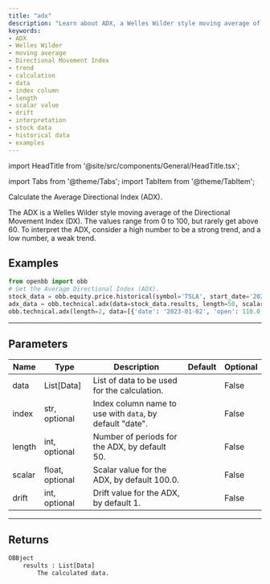 ```yaml
---
title: "adx"
description: "Learn about ADX, a Welles Wilder style moving average of the Directional  Movement Index. Understand its calculation, interpretation, and usage with stock  data. Explore examples for implementation."
keywords:
- ADX
- Welles Wilder
- moving average
- Directional Movement Index
- trend
- calculation
- data
- index column
- length
- scalar value
- drift
- interpretation
- stock data
- historical data
- examples
---
```


import HeadTitle from '@site/src/components/General/HeadTitle.tsx';

<HeadTitle title="technical/adx - Reference | OpenBB Platform Docs" />

<!-- markdownlint-disable MD012 MD031 MD033 -->

import Tabs from '@theme/Tabs';
import TabItem from '@theme/TabItem';

Calculate the Average Directional Index (ADX).

 The ADX is a Welles Wilder style moving average of the Directional Movement Index (DX).
 The values range from 0 to 100, but rarely get above 60. To interpret the ADX, consider
 a high number to be a strong trend, and a low number, a weak trend.


Examples
--------

```python
from openbb import obb
# Get the Average Directional Index (ADX).
stock_data = obb.equity.price.historical(symbol='TSLA', start_date='2023-01-01', provider='fmp')
adx_data = obb.technical.adx(data=stock_data.results, length=50, scalar=100.0, drift=1)
obb.technical.adx(length=2, data=[{'date': '2023-01-02', 'open': 110.0, 'high': 120.0, 'low': 100.0, 'close': 115.0, 'volume': 10000.0}, {'date': '2023-01-03', 'open': 165.0, 'high': 180.0, 'low': 150.0, 'close': 172.5, 'volume': 15000.0}, {'date': '2023-01-04', 'open': 146.67, 'high': 160.0, 'low': 133.33, 'close': 153.33, 'volume': 13333.33}, {'date': '2023-01-05', 'open': 137.5, 'high': 150.0, 'low': 125.0, 'close': 143.75, 'volume': 12500.0}, {'date': '2023-01-06', 'open': 132.0, 'high': 144.0, 'low': 120.0, 'close': 138.0, 'volume': 12000.0}])
```

---

## Parameters

<Tabs>

<TabItem value='standard' label='standard'>

| Name | Type | Description | Default | Optional |
| ---- | ---- | ----------- | ------- | -------- |
| data | List[Data] | List of data to be used for the calculation. |  | False |
| index | str, optional | Index column name to use with `data`, by default "date". |  | False |
| length | int, optional | Number of periods for the ADX, by default 50. |  | False |
| scalar | float, optional | Scalar value for the ADX, by default 100.0. |  | False |
| drift | int, optional | Drift value for the ADX, by default 1. |  | False |
</TabItem>

</Tabs>

---

## Returns

```python wordwrap
OBBject
    results : List[Data]
        The calculated data.
```

